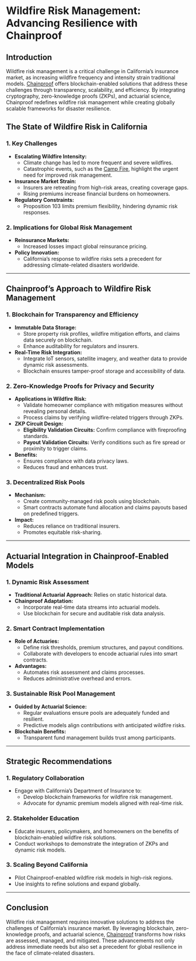 # Wildfire Risk Management: Advancing Resilience with Chainproof

## Introduction

Wildfire risk management is a critical challenge in California’s insurance market, as increasing wildfire frequency and intensity strain traditional models. [Chainproof](../AI/CHAINPROOF.md) offers blockchain-enabled solutions that address these challenges through transparency, scalability, and efficiency. By integrating cryptography, zero-knowledge proofs (ZKPs), and actuarial science, Chainproof redefines wildfire risk management while creating globally scalable frameworks for disaster resilience.

## The State of Wildfire Risk in California

### 1. **Key Challenges**

* **Escalating Wildfire Intensity:**
  * Climate change has led to more frequent and severe wildfires.
  * Catastrophic events, such as the [Camp Fire](https://en.wikipedia.org/wiki/Camp_Fire_\(2018\)), highlight the urgent need for improved risk management.
* **Insurance Market Strain:**
  * Insurers are retreating from high-risk areas, creating coverage gaps.
  * Rising premiums increase financial burdens on homeowners.
* **Regulatory Constraints:**
  * Proposition 103 limits premium flexibility, hindering dynamic risk responses.

### 2. **Implications for Global Risk Management**

* **Reinsurance Markets:**
  * Increased losses impact global reinsurance pricing.
* **Policy Innovation:**
  * California’s response to wildfire risks sets a precedent for addressing climate-related disasters worldwide.

***

## Chainproof’s Approach to Wildfire Risk Management

### 1. **Blockchain for Transparency and Efficiency**

* **Immutable Data Storage:**
  * Store property risk profiles, wildfire mitigation efforts, and claims data securely on blockchain.
  * Enhance auditability for regulators and insurers.
* **Real-Time Risk Integration:**
  * Integrate IoT sensors, satellite imagery, and weather data to provide dynamic risk assessments.
  * Blockchain ensures tamper-proof storage and accessibility of data.

### 2. **Zero-Knowledge Proofs for Privacy and Security**

* **Applications in Wildfire Risk:**
  * Validate homeowner compliance with mitigation measures without revealing personal details.
  * Process claims by verifying wildfire-related triggers through ZKPs.
* **ZKP Circuit Design:**
  * **Eligibility Validation Circuits:** Confirm compliance with fireproofing standards.
  * **Payout Validation Circuits:** Verify conditions such as fire spread or proximity to trigger claims.
* **Benefits:**
  * Ensures compliance with data privacy laws.
  * Reduces fraud and enhances trust.

### 3. **Decentralized Risk Pools**

* **Mechanism:**
  * Create community-managed risk pools using blockchain.
  * Smart contracts automate fund allocation and claims payouts based on predefined triggers.
* **Impact:**
  * Reduces reliance on traditional insurers.
  * Promotes equitable risk-sharing.

***

## Actuarial Integration in Chainproof-Enabled Models

### 1. **Dynamic Risk Assessment**

* **Traditional Actuarial Approach:** Relies on static historical data.
* **Chainproof Adaptation:**
  * Incorporate real-time data streams into actuarial models.
  * Use blockchain for secure and auditable risk data analysis.

### 2. **Smart Contract Implementation**

* **Role of Actuaries:**
  * Define risk thresholds, premium structures, and payout conditions.
  * Collaborate with developers to encode actuarial rules into smart contracts.
* **Advantages:**
  * Automates risk assessment and claims processes.
  * Reduces administrative overhead and errors.

### 3. **Sustainable Risk Pool Management**

* **Guided by Actuarial Science:**
  * Regular evaluations ensure pools are adequately funded and resilient.
  * Predictive models align contributions with anticipated wildfire risks.
* **Blockchain Benefits:**
  * Transparent fund management builds trust among participants.

***

## Strategic Recommendations

### 1. **Regulatory Collaboration**

* Engage with California’s Department of Insurance to:
  * Develop blockchain frameworks for wildfire risk management.
  * Advocate for dynamic premium models aligned with real-time risk.

### 2. **Stakeholder Education**

* Educate insurers, policymakers, and homeowners on the benefits of blockchain-enabled wildfire risk solutions.
* Conduct workshops to demonstrate the integration of ZKPs and dynamic risk models.

### 3. **Scaling Beyond California**

* Pilot Chainproof-enabled wildfire risk models in high-risk regions.
* Use insights to refine solutions and expand globally.

***

## Conclusion

Wildfire risk management requires innovative solutions to address the challenges of California’s insurance market. By leveraging blockchain, zero-knowledge proofs, and actuarial science, [Chainproof](../AI/CHAINPROOF.md) transforms how risks are assessed, managed, and mitigated. These advancements not only address immediate needs but also set a precedent for global resilience in the face of climate-related disasters.
